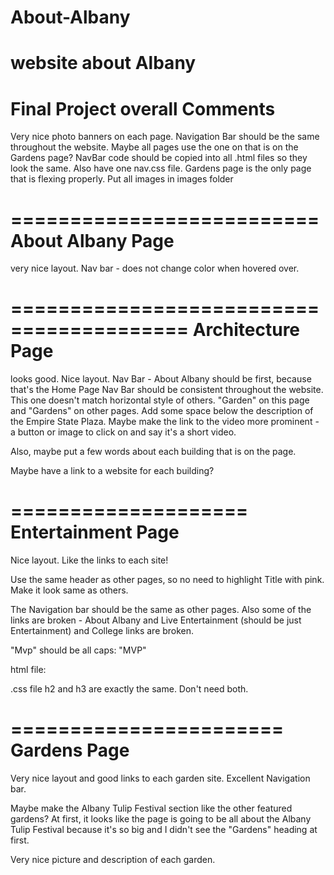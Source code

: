 # About-Albany
website about Albany
===================================
Final Project overall Comments
=================================
Very nice photo banners on each page. 
Navigation Bar should be the same throughout the website. Maybe all pages
use the one on that is on the Gardens page?  NavBar code should be copied
into all .html files so they look the same. Also have one nav.css file.
Gardens page is the only page that is flexing properly.
Put all images in images folder

==========================
About Albany Page
==========================
very nice layout. 
Nav bar - does not change color when hovered over.
 

=========================================
Architecture Page
========================================
looks good. Nice layout. 
Nav Bar - About Albany should be first, because that's the Home Page
Nav Bar should be consistent throughout the website. This one doesn't match horizontal style 
of others. 
"Garden" on this page and "Gardens" on other pages. 
Add some space below the description of the Empire State Plaza. Maybe 
make the link to the video more prominent - a button or image to click on
and say it's a short video. 

Also, maybe put a few words about each building that is on the page. 

Maybe have a link to a website for each building? 

====================
Entertainment Page
====================
Nice layout. Like the links to each site!

Use the same header as other pages, so no need to highlight Title with pink. Make
it look same as others.

The Navigation bar should be the same as other pages. Also some of the links are broken - About Albany and Live Entertainment (should be just Entertainment) and College links are broken. 

"Mvp" should be all caps: "MVP"

html file:
<title> should not be "document", but consistent with other pages: 
<title>Albany Entertainment</title>
.css file
h2 and h3 are exactly the same. Don't need both. 

=======================
Gardens Page
=====================
Very nice layout and good links to each garden site. 
Excellent Navigation bar. 

Maybe make the Albany Tulip Festival section like the other featured gardens?
At first, it looks like the page is going to be all about the Albany Tulip Festival 
because it's so big and I didn't see the "Gardens" heading at first.

Very nice picture and description of each garden. 



